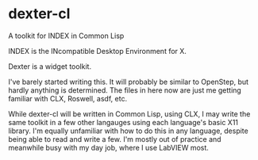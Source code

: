# dexter-cl
A toolkit for INDEX in Common Lisp

INDEX is the INcompatible Desktop Environment for X.

Dexter is a widget toolkit.

I've barely started writing this. It will probably be similar to OpenStep, but hardly anything is determined. The files in here now are just me getting familiar with CLX, Roswell, asdf, etc.

While dexter-cl will be written in Common Lisp, using CLX, I may write the same toolkit in a few other langauges using each language's basic X11 library. I'm equally unfamiliar with how to do this in any language, despite being able to read and write a few. I'm mostly out of practice and meanwhile busy with my day job, where I use LabVIEW most.
